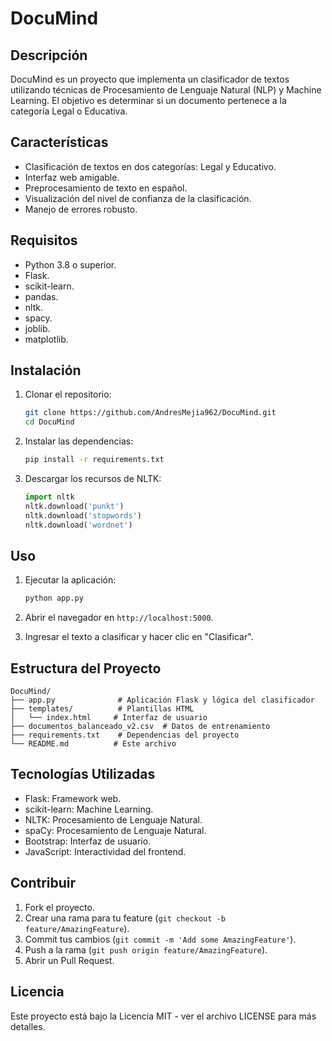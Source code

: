 # DocuMind

## Descripción
DocuMind es un proyecto que implementa un clasificador de textos utilizando técnicas de Procesamiento de Lenguaje Natural (NLP) y Machine Learning. El objetivo es determinar si un documento pertenece a la categoría Legal o Educativa.

## Características
- Clasificación de textos en dos categorías: Legal y Educativo.
- Interfaz web amigable.
- Preprocesamiento de texto en español.
- Visualización del nivel de confianza de la clasificación.
- Manejo de errores robusto.

## Requisitos
- Python 3.8 o superior.
- Flask.
- scikit-learn.
- pandas.
- nltk.
- spacy.
- joblib.
- matplotlib.

## Instalación
1. Clonar el repositorio:
   ```bash
   git clone https://github.com/AndresMejia962/DocuMind.git
   cd DocuMind
   ```

2. Instalar las dependencias:
   ```bash
   pip install -r requirements.txt
   ```

3. Descargar los recursos de NLTK:
   ```python
   import nltk
   nltk.download('punkt')
   nltk.download('stopwords')
   nltk.download('wordnet')
   ```

## Uso
1. Ejecutar la aplicación:
   ```bash
   python app.py
   ```

2. Abrir el navegador en `http://localhost:5000`.
3. Ingresar el texto a clasificar y hacer clic en "Clasificar".

## Estructura del Proyecto
```
DocuMind/
├── app.py              # Aplicación Flask y lógica del clasificador
├── templates/          # Plantillas HTML
│   └── index.html     # Interfaz de usuario
├── documentos_balanceado_v2.csv  # Datos de entrenamiento
├── requirements.txt    # Dependencias del proyecto
└── README.md          # Este archivo
```

## Tecnologías Utilizadas
- Flask: Framework web.
- scikit-learn: Machine Learning.
- NLTK: Procesamiento de Lenguaje Natural.
- spaCy: Procesamiento de Lenguaje Natural.
- Bootstrap: Interfaz de usuario.
- JavaScript: Interactividad del frontend.

## Contribuir
1. Fork el proyecto.
2. Crear una rama para tu feature (`git checkout -b feature/AmazingFeature`).
3. Commit tus cambios (`git commit -m 'Add some AmazingFeature'`).
4. Push a la rama (`git push origin feature/AmazingFeature`).
5. Abrir un Pull Request.

## Licencia
Este proyecto está bajo la Licencia MIT - ver el archivo LICENSE para más detalles. 